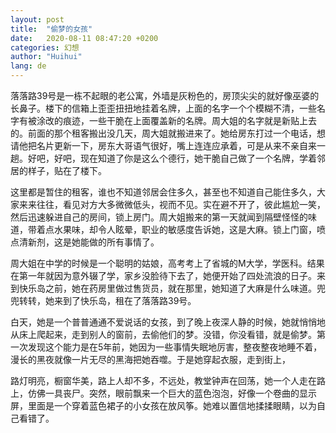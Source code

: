 ```yaml
---
layout: post
title:  "偷梦的女孩"
date:   2020-08-11 08:47:20 +0200
categories: 幻想
author: "Huihui"
lang: de
---
```

落落路39号是一栋不起眼的老公寓，外墙是灰粉色的，房顶尖尖的就好像巫婆的长鼻子。楼下的信箱上歪歪扭扭地挂着名牌，上面的名字一个个模糊不清，一些名字有被涂改的痕迹，一些干脆在上面覆盖新的名牌。周大姐的名字就是新贴上去的。前面的那个租客搬出没几天，周大姐就搬进来了。她给房东打过一个电话，想请他把名片更新一下，房东大哥语气很好，嘴上连连应承着，可是从来不亲自来一趟。好吧，好吧，现在知道了你是这么个德行，她干脆自己做了一个名牌，学着邻居的样子，贴在了楼下。

这里都是暂住的租客，谁也不知道邻居会住多久，甚至也不知道自己能住多久，大家来来往往，看见对方大多微微低头，视而不见。实在避不开了，彼此尴尬一笑，然后迅速躲进自己的房间，锁上房门。周大姐搬来的第一天就闻到隔壁怪怪的味道，带着点水果味，却令人眩晕，职业的敏感度告诉她，这是大麻。锁上门窗，喷点清新剂，这是她能做的所有事情了。

周大姐在中学的时候是一个聪明的姑娘，高考考上了省城的M大学，学医科。结果在第一年就因为意外辍了学，家乡没脸待下去了，她便开始了四处流浪的日子。来到快乐岛之前，她在药房里做过售货员，就在那里，她知道了大麻是什么味道。兜兜转转，她来到了快乐岛，租在了落落路39号。

白天，她是一个普普通通不爱说话的女孩，到了晚上夜深人静的时候，她就悄悄地从床上爬起来，走到别人的窗前，去偷他们的梦。没错，你没看错，就是偷梦。第一次发现这个能力是在5年前，她因为一些事情失眠地厉害，整夜整夜地睡不着，漫长的黑夜就像一片无尽的黑海把她吞噬。于是她穿起衣服，走到街上，

路灯明亮，橱窗华美，路上人却不多，不远处，教堂钟声在回荡，她一个人走在路上，仿佛一具丧尸。突然，眼前飘来一个巨大的蓝色泡泡，好像一个卷曲的显示屏，里面是一个穿着蓝色裙子的小女孩在放风筝。她难以置信地揉揉眼睛，以为自己看错了。
